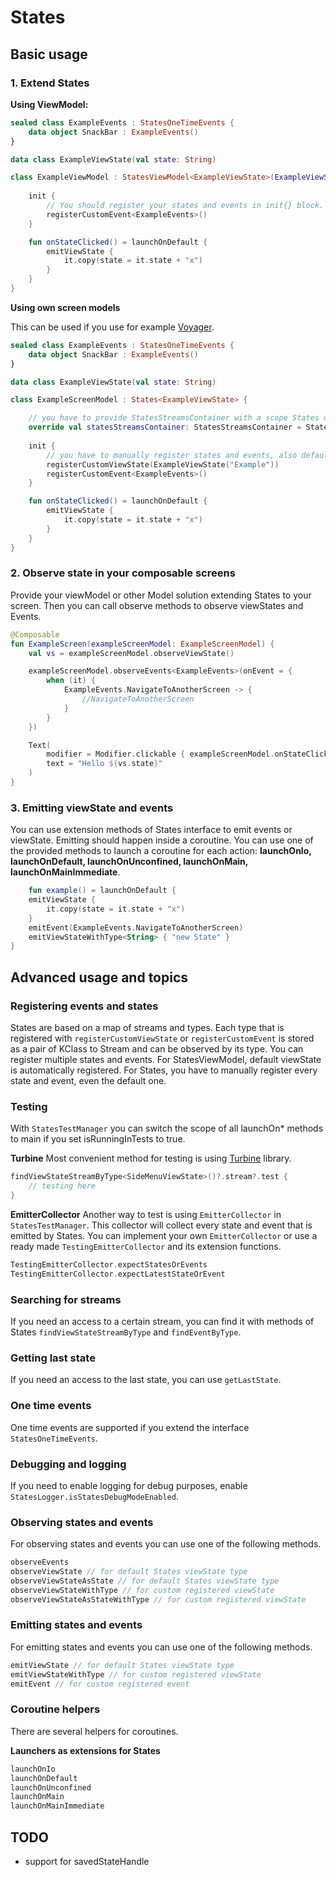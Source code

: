 # States

## Basic usage

### 1. Extend States

**Using ViewModel:**

```kotlin
sealed class ExampleEvents : StatesOneTimeEvents {
    data object SnackBar : ExampleEvents()
}

data class ExampleViewState(val state: String)

class ExampleViewModel : StatesViewModel<ExampleViewState>(ExampleViewState("example")) {
    
    init {
        // You should register your states and events in init{} block. Default state is automatically registered for StatesViewModel only. 
        registerCustomEvent<ExampleEvents>()
    }

    fun onStateClicked() = launchOnDefault {
        emitViewState {
            it.copy(state = it.state + "x")
        }
    }
}
```

**Using own screen models**

This can be used if you use for
example [Voyager](https://voyager.adriel.cafe/screenmodel/coroutines-integration).

```kotlin
sealed class ExampleEvents : StatesOneTimeEvents {
    data object SnackBar : ExampleEvents()
}

data class ExampleViewState(val state: String)

class ExampleScreenModel : States<ExampleViewState> {

    // you have to provide StatesStreamsContainer with a scope States operates on
    override val statesStreamsContainer: StatesStreamsContainer = StatesStreamsContainer(scope)
    
    init { 
        // you have to manually register states and events, also default viewState
        registerCustomViewState(ExampleViewState("Example"))
        registerCustomEvent<ExampleEvents>()
    }

    fun onStateClicked() = launchOnDefault {
        emitViewState {
            it.copy(state = it.state + "x")
        }
    }
}
```

### 2. Observe state in your composable screens

Provide your viewModel or other Model solution extending States to your screen. Then you
can call observe methods to observe viewStates and Events.

```kotlin
@Composable
fun ExampleScreen(exampleScreenModel: ExampleScreenModel) {
    val vs = exampleScreenModel.observeViewState()

    exampleScreenModel.observeEvents<ExampleEvents>(onEvent = {
        when (it) {
            ExampleEvents.NavigateToAnotherScreen -> {
                //NavigateToAnotherScreen   
            }
        }
    })

    Text(
        modifier = Modifier.clickable { exampleScreenModel.onStateClicked() },
        text = "Hello ${vs.state}"
    )
}
```

### 3. Emitting viewState and events

You can use extension methods of States interface to emit events or viewState.
Emitting should happen inside a coroutine. You can use one of the provided methods to launch a
coroutine
for each action: **launchOnIo, launchOnDefault, launchOnUnconfined, launchOnMain,
launchOnMainImmediate**.

```kotlin
    fun example() = launchOnDefault {
    emitViewState {
        it.copy(state = it.state + "x")
    }
    emitEvent(ExampleEvents.NavigateToAnotherScreen)
    emitViewStateWithType<String> { "new State" }
}
```

## Advanced usage and topics

### Registering events and states

States are based on a map of streams and types. Each type that is registered with
`registerCustomViewState` or `registerCustomEvent` is stored
as a pair of KClass to Stream and can be observed by its type.
You can register multiple states and events. For StatesViewModel, default viewState is automatically registered.
For States, you have to manually register every state and event, even the default one.

### Testing

With `StatesTestManager` you can switch the scope of all launchOn* methods to main if you set
isRunningInTests to true.

**Turbine**
Most convenient method for testing is using [Turbine](https://github.com/cashapp/turbine) library.

```kotlin
findViewStateStreamByType<SideMenuViewState>()?.stream?.test {
    // testing here
}
```

**EmitterCollector**
Another way to test is using `EmitterCollector` in  `StatesTestManager`. This collector will collect
every state and event
that is emitted by States. You can implement your own `EmitterCollector` or use a ready
made `TestingEmitterCollector` and its extension functions.

```kotlin
TestingEmitterCollector.expectStatesOrEvents
TestingEmitterCollector.expectLatestStateOrEvent
```

### Searching for streams

If you need an access to a certain stream, you can find it with methods of
States `findViewStateStreamByType` and `findEventByType`.

### Getting last state

If you need an access to the last state, you can use `getLastState`.

### One time events

One time events are supported if you extend the interface `StatesOneTimeEvents`.

### Debugging and logging

If you need to enable logging for debug purposes, enable `StatesLogger.isStatesDebugModeEnabled`.

### Observing states and events

For observing states and events you can use one of the following methods.

```kotlin
observeEvents
observeViewState // for default States viewState type
observeViewStateAsState // for default States viewState type
observeViewStateWithType // for custom registered viewState
observeViewStateAsStateWithType // for custom registered viewState
```

### Emitting states and events

For emitting states and events you can use one of the following methods.

```kotlin
emitViewState // for default States viewState type
emitViewStateWithType // for custom registered viewState
emitEvent // for custom registered event
```

### Coroutine helpers

There are several helpers for coroutines.

**Launchers as extensions for States**

```kotlin
launchOnIo
launchOnDefault
launchOnUnconfined
launchOnMain
launchOnMainImmediate
```

## TODO

- support for savedStateHandle